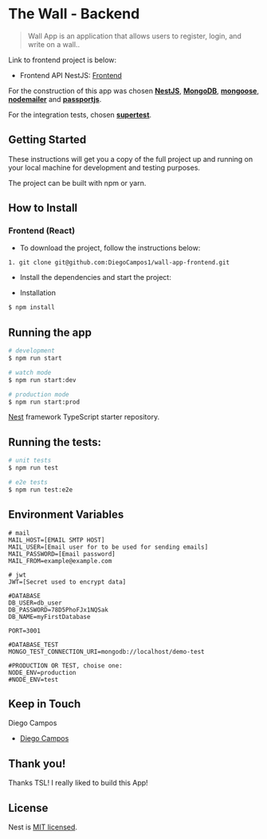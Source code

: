 # The Wall - Backend

> Wall App is an application that allows users to register, login, and write on a wall..

Link to frontend project is below:

* Frontend API NestJS: [Frontend](https://github.com/DiegoCampos1/wall-app-frontend)

For the construction of this app was chosen **[NestJS](http://nestjs.com/)**, **[MongoDB](https://www.mongodb.com/)**, **[mongoose](https://mongoosejs.com/)**, **[nodemailer](https://nodemailer.com/about/)** and **[passportjs](http://www.passportjs.org/packages/passport-jwt/)**.

For the integration tests, chosen **[supertest](https://www.npmjs.com/package/supertest)**.

## Getting Started

These instructions will get you a copy of the full project up and running on your local machine for development and testing purposes.

The project can be built with npm or yarn.

## How to Install

### Frontend (React)

* To download the project, follow the instructions below:

```
1. git clone git@github.com:DiegoCampos1/wall-app-frontend.git
```

* Install the dependencies and start the project:


* Installation

```bash
$ npm install
```

## Running the app

```bash
# development
$ npm run start

# watch mode
$ npm run start:dev

# production mode
$ npm run start:prod
```
[Nest](https://github.com/nestjs/nest) framework TypeScript starter repository.

## Running the tests:

```bash
# unit tests
$ npm run test

# e2e tests
$ npm run test:e2e
```

## Environment Variables
```
# mail
MAIL_HOST=[EMAIL SMTP HOST]
MAIL_USER=[Email user for to be used for sending emails]
MAIL_PASSWORD=[Email password]
MAIL_FROM=example@example.com

# jwt
JWT=[Secret used to encrypt data]

#DATABASE
DB_USER=db_user
DB_PASSWORD=78D5PhoFJx1NQSak
DB_NAME=myFirstDatabase

PORT=3001

#DATABASE_TEST
MONGO_TEST_CONNECTION_URI=mongodb://localhost/demo-test

#PRODUCTION OR TEST, choise one:
NODE_ENV=production
#NODE_ENV=test

```
## Keep in Touch

Diego Campos
* [Diego Campos](mailto:diegodiko05@gmail.com)


## Thank you!

Thanks TSL! I really liked to build this App!

## License

Nest is [MIT licensed](LICENSE).
